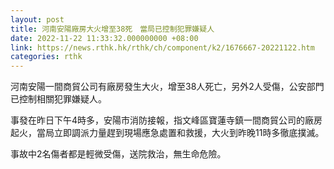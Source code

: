 ```yaml
---
layout: post
title: 河南安陽廠房大火增至38死　當局已控制犯罪嫌疑人
date: 2022-11-22 11:33:32.000000000 +08:00
link: https://news.rthk.hk/rthk/ch/component/k2/1676667-20221122.htm
categories: rthk
---
```


河南安陽一間商貿公司有廠房發生大火，增至38人死亡，另外2人受傷，公安部門已控制相關犯罪嫌疑人。

事發在昨日下午4時多，安陽市消防接報，指文峰區寶蓮寺鎮一間商貿公司的廠房起火，當局立即調派力量趕到現場應急處置和救援，大火到昨晚11時多徹底撲滅。

事故中2名傷者都是輕微受傷，送院救治，無生命危險。
